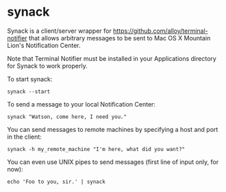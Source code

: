 synack
======

Synack is a client/server wrapper for https://github.com/alloy/terminal-notifier that allows
arbitrary messages to be sent to Mac OS X Mountain Lion's Notification Center.

Note that Terminal Notifier must be installed in your Applications directory for Synack to work
properly.

To start synack:

    synack --start

To send a message to your local Notification Center:

    synack "Watson, come here, I need you."

You can send messages to remote machines by specifying a host and port in the client:

    synack -h my_remote_machine "I'm here, what did you want?"

You can even use UNIX pipes to send messages (first line of input only, for now):

    echo 'Foo to you, sir.' | synack

